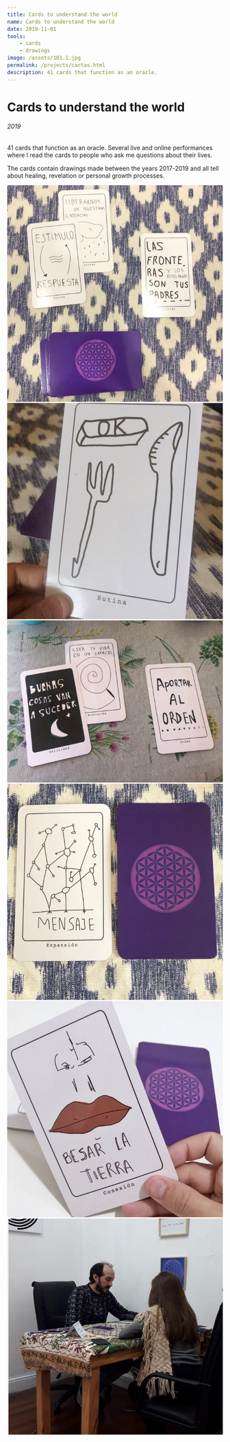 ```yaml
---
title: Cards to understand the world
name: Cards to understand the world
date: 2019-11-01
tools:
    - cards
    - drawings
image: /assets/101.1.jpg
permalink: /projects/cartas.html
description: 41 cards that function as an oracle.
---
```


# Cards to understand the world

###### 2019

41 cards that function as an oracle.
Several live and online performances where I read the cards to people who ask me questions about their lives.

The cards contain drawings made between the years 2017-2019 and all tell about healing, revelation or personal growth processes.

![preview](/assets/101.1.jpg)
![preview](/assets/101.2.jpg)
![preview](/assets/101.3.jpg)
![preview](/assets/101.4.jpg)
![preview](/assets/101.5.jpg)
![preview](/assets/101.6.jpg)
